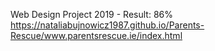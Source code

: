 Web Design Project 2019 - Result: 86%
https://nataliabujnowicz1987.github.io/Parents-Rescue/www.parentsrescue.ie/index.html
